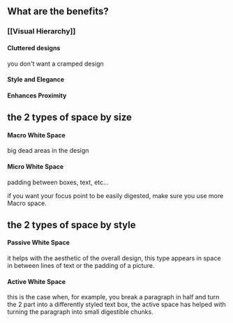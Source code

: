 ## What are the benefits?
### [[Visual Hierarchy]]
#### Cluttered designs
you don't want a cramped design
#### Style and Elegance
#### Enhances Proximity

## the 2 types of space by size

#### Macro White Space
big dead areas in the design
#### Micro White Space
padding between boxes, text, etc...

if you want your focus point to be easily digested, make sure you use more Macro space.

## the 2 types of space by style
#### Passive White Space
it helps with the aesthetic of the overall design, this type appears in space in between lines of text or the padding of a picture.
#### Active White Space
this is the case when, for example, you break a paragraph in half and turn the 2 part into a differently styled text box, the active space has helped with turning the paragraph into small digestible chunks. 

